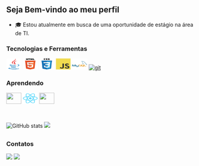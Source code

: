   ## Seja Bem-vindo ao meu perfil

 - 🎓 Estou atualmente em busca de uma oportunidade de estágio na área de TI.

 ### Tecnologias e Ferramentas
   <a href="https://www.java.com" target="_blank" rel="noreferrer"><img src="https://raw.githubusercontent.com/devicons/devicon/master/icons/java/java-original.svg" alt="java" width="40" height="30"/></a> <a href="https://developer.mozilla.org/en-US/docs/Web/HTML" target="_blank" rel="noreferrer"><img src="https://raw.githubusercontent.com/devicons/devicon/master/icons/html5/html5-original-wordmark.svg" alt="html5" width="40" height="30"/></a> <a href="https://www.w3schools.com/css/" target="_blank" rel="noreferrer"><img src="https://raw.githubusercontent.com/devicons/devicon/master/icons/css3/css3-original-wordmark.svg" alt="css3" width="40" height="30"/></a> <a href="https://developer.mozilla.org/en-US/docs/Web/JavaScript" target="_blank" rel="noreferrer"><img src="https://raw.githubusercontent.com/devicons/devicon/master/icons/javascript/javascript-original.svg" alt="javascript" width="40" height="30"/></a> <a href="https://www.mysql.com/" target="_blank" rel="noreferrer"><img src="https://raw.githubusercontent.com/devicons/devicon/master/icons/mysql/mysql-original-wordmark.svg" alt="mysql" width="40" height="30"/></a> <a href="https://git-scm.com/docs/gittutorial" target="_blank" rel="noreferrer"><img src="https://cdn.jsdelivr.net/gh/devicons/devicon/icons/git/git-original.svg" alt="git" height="30" width="40"/></a>

  ### Aprendendo
  <a href="https://nodejs.org/en/learn/getting-started/introduction-to-nodejs" target="_blank" rel="noreferrer"><img loading="lazy" src="https://cdn.jsdelivr.net/gh/devicons/devicon/icons/nodejs/nodejs-original.svg" width="40" height="30"/></a> <a href="https://reactjs.org/" target="_blank" rel="noreferrer"><img src="https://raw.githubusercontent.com/devicons/devicon/master/icons/react/react-original.svg" alt="react" width="40" height="30"/></a> <a href="https://docs.spring.io/spring-boot/docs/current/reference/html/documentation.html" target="_blank" rel="noreferrer"><img src="https://cdn.jsdelivr.net/gh/devicons/devicon@latest/icons/spring/spring-original.svg" width="40" height="30" /></a>

<br>

![GitHub stats](https://github-readme-stats.vercel.app/api?username=caiotelesz&show_icons=true&theme=algolia&hide_border=true)
<img height="195em" src="https://github-readme-stats.vercel.app/api/top-langs/?username=caiotelesz&layout=compact&langs_count=7&theme=algolia&hide_border=true"/>

##

 ### Contatos

 <div> 
   <a href="https://www.linkedin.com/in/caiotelesz" target="_blank"><img src="https://img.shields.io/badge/-LinkedIn-%230077B5?style=for-the-badge&logo=linkedin&logoColor=white" target="_blank"></a>
   <a href = "mailto:caioteles1267@gmail.com"><img src="https://img.shields.io/badge/-Gmail-%23333?style=for-the-badge&logo=gmail&logoColor=white" target="_blank"></a>
 </div>

